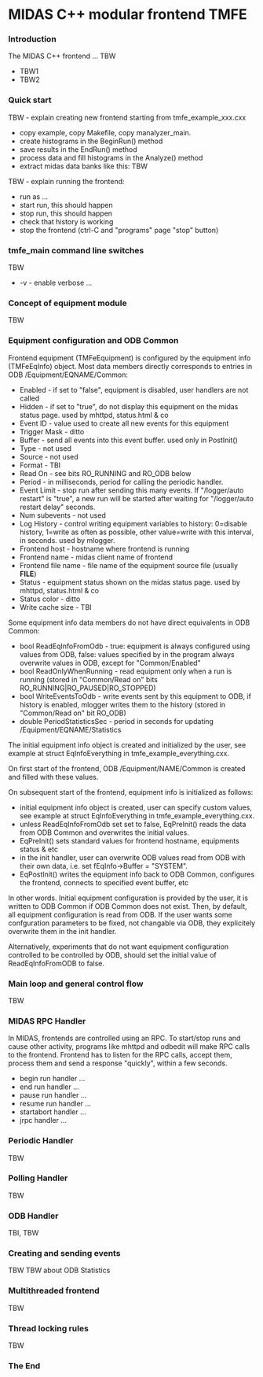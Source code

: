 # MIDAS C++ modular frontend TMFE

### Introduction

The MIDAS C++ frontend ... TBW

* TBW1
* TBW2

### Quick start

TBW - explain creating new frontend starting from tmfe_example_xxx.cxx

* copy example, copy Makefile, copy manalyzer_main.
* create histograms in the BeginRun() method
* save results in the EndRun() method
* process data and fill histograms in the Analyze() method
* extract midas data banks like this: TBW

TBW - explain running the frontend:

* run as ...
* start run, this should happen
* stop run, this should happen
* check that history is working
* stop the frontend (ctrl-C and "programs" page "stop" button)

### tmfe_main command line switches

TBW

* -v - enable verbose ...

### Concept of equipment module

TBW

### Equipment configuration and ODB Common

Frontend equipment (TMFeEquipment) is configured by the equipment info (TMFeEqInfo) object. Most data members
directly corresponds to entries in ODB /Equipment/EQNAME/Common:

* Enabled - if set to "false", equipment is disabled, user handlers are not called
* Hidden - if set to "true", do not display this equipment on the midas status page. used by mhttpd, status.html & co
* Event ID - value used to create all new events for this equipment
* Trigger Mask - ditto
* Buffer - send all events into this event buffer. used only in PostInit()
* Type - not used
* Source - not used
* Format  - TBI
* Read On - see bits RO_RUNNING and RO_ODB below
* Period - in milliseconds, period for calling the periodic handler.
* Event Limit - stop run after sending this many events. If "/logger/auto restart" is "true", a new run will be started after waiting for "/logger/auto restart delay" seconds.
* Num subevents - not used
* Log History - control writing equipment variables to history: 0=disable history, 1=write as often as possible, other value=write with this interval, in seconds. used by mlogger.
* Frontend host - hostname where frontend is running
* Frontend name - midas client name of frontend
* Frontend file name - file name of the equipment source file (usually __FILE__)
* Status - equipment status shown on the midas status page. used by mhttpd, status.html & co
* Status color - ditto
* Write cache size - TBI

Some equipment info data members do not have direct equivalents in ODB Common:

* bool ReadEqInfoFromOdb - true: equipment is always configured using values from ODB, false: values specified by in the program always overwrite values in ODB, except for "Common/Enabled"
* bool ReadOnlyWhenRunning - read equipment only when a run is running (stored in "Common/Read on" bits RO_RUNNING|RO_PAUSED|RO_STOPPED)
* bool WriteEventsToOdb - write events sent by this equipment to ODB, if history is enabled, mlogger writes them to the history (stored in "Common/Read on" bit RO_ODB)
* double PeriodStatisticsSec - period in seconds for updating /Equipment/EQNAME/Statistics

The initial equipment info object is created and initialized by the user, see example at struct EqInfoEverything in tmfe_example_everything.cxx.

On first start of the frontend, ODB /Equipment/NAME/Common is created and filled with these values.

On subsequent start of the frontend, equipment info is initialized as follows:
* initial equipment info object is created, user can specify custom values, see example at struct EqInfoEverything in tmfe_example_everything.cxx.
* unless ReadEqInfoFromOdb set set to false, EqPreInit() reads the data from ODB Common and overwrites the initial values.
* EqPreInit() sets standard values for frontend hostname, equipments status & etc
* in the init handler, user can overwrite ODB values read from ODB with their own data, i.e. set fEqInfo->Buffer = "SYSTEM".
* EqPostInit() writes the equipment info back to ODB Common, configures the frontend, connects to specified event buffer, etc

In other words. Initial equipment configuration is provided by the user, it is written to ODB Common
if ODB Common does not exist. Then, by default, all equipment configuration is read from ODB. If the user
wants some confguration parameters to be fixed, not changable via ODB, they explicitely overwrite
them in the init handler.

Alternatively, experiments that do not want equipment configuration controlled to be controlled by ODB,
should set the initial value of ReadEqInfoFromODB to false.

### Main loop and general control flow

TBW

### MIDAS RPC Handler

In MIDAS, frontends are controlled using an RPC. To start/stop runs
and cause other activity, programs like mhttpd and odbedit will make RPC
calls to the frontend. Frontend has to listen for the RPC calls, accept them,
process them and send a response "quickly", within a few seconds.

* begin run handler ...
* end run handler ...
* pause run handler ...
* resume run handler ...
* startabort handler ...
* jrpc handler ...

### Periodic Handler

TBW

### Polling Handler

TBW

### ODB Handler

TBI, TBW

### Creating and sending events

TBW
TBW about ODB Statistics

### Multithreaded frontend

TBW

### Thread locking rules

TBW

### The End
